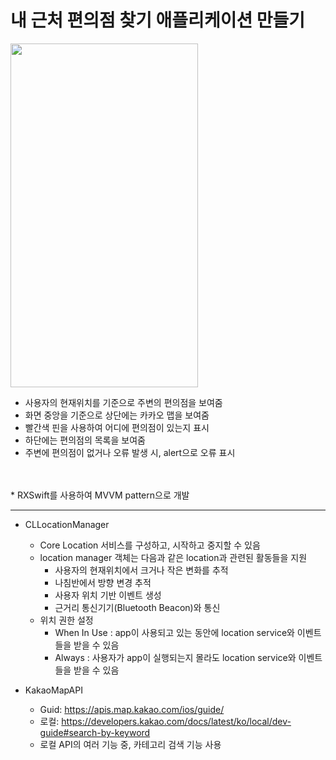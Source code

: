 내 근처 편의점 찾기 애플리케이션 만들기
===========
<img src="https://user-images.githubusercontent.com/55949986/205566056-5d4a26ee-0ceb-4877-a2a9-beff78ed8ff9.gif" width="300" height="550"/>

* 사용자의 현재위치를 기준으로 주변의 편의점을 보여줌
* 화면 중앙을 기준으로 상단에는 카카오 맵을 보여줌
* 빨간색 핀을 사용하여 어디에 편의점이 있는지 표시
* 하단에는 편의점의 목록을 보여줌
* 주변에 편의점이 없거나 오류 발생 시, alert으로 오류 표시
<br>
<br>
 * RXSwift를 사용하여 MVVM pattern으로 개발

---------------------------------------

* CLLocationManager
  *  Core Location 서비스를 구성하고, 시작하고 중지할 수 있음
  *  location manager 객체는 다음과 같은 location과 관련된 활동들을 지원
     * 사용자의 현재위치에서 크거나 작은 변화를 추적
     * 나침반에서 방향 변경 추적
     * 사용자 위치 기반 이벤트 생성
     * 근거리 통신기기(Bluetooth Beacon)와 통신
  * 위치 권한 설정
    *  When In Use : app이 사용되고 있는 동안에 location service와 이벤트들을 받을 수 있음
    *  Always : 사용자가 app이 실행되는지 몰라도 location service와 이벤트들을 받을 수 있음
  
* KakaoMapAPI
  * Guid: https://apis.map.kakao.com/ios/guide/
  * 로컬: https://developers.kakao.com/docs/latest/ko/local/dev-guide#search-by-keyword
  * 로컬 API의 여러 기능 중, 카테고리 검색 기능 사용
